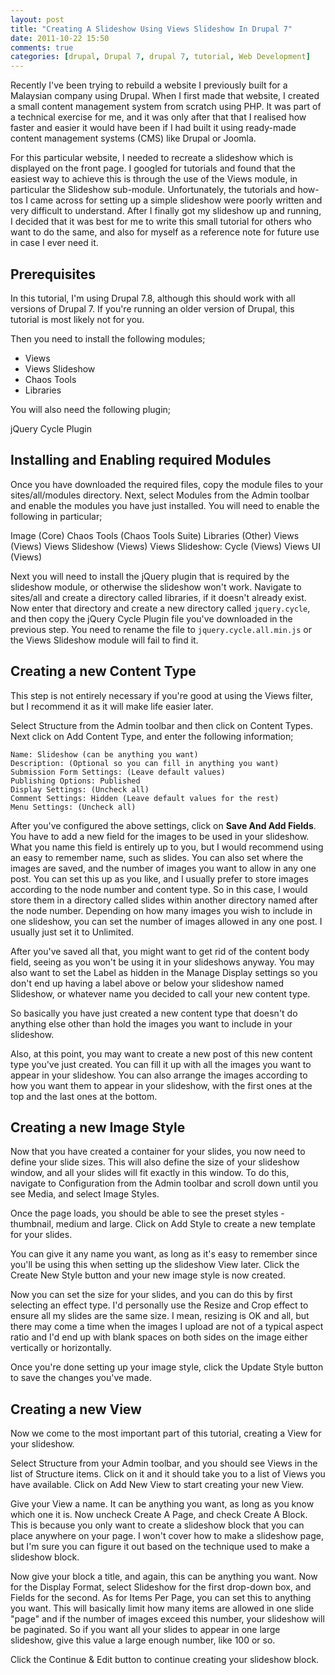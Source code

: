 ```yaml
---
layout: post
title: "Creating A Slideshow Using Views Slideshow In Drupal 7"
date: 2011-10-22 15:50
comments: true
categories: [drupal, Drupal 7, drupal 7, tutorial, Web Development]
---
```

Recently I've been trying to rebuild a website I previously built for a Malaysian company using Drupal. When I first made that website, I created a small content management system from scratch using PHP. It was part of a technical exercise for me, and it was only after that that I realised how faster and easier it would have been if I had built it using ready-made content management systems (CMS) like Drupal or Joomla.

For this particular website, I needed to recreate a slideshow which is displayed on the front page. I googled for tutorials and found that the easiest way to achieve this is through the use of the Views module, in particular the Slideshow sub-module. Unfortunately, the tutorials and how-tos I came across for setting up a simple slideshow were poorly written and very difficult to understand. After I finally got my slideshow up and running, I decided that it was best for me to write this small tutorial for others who want to do the same, and also for myself as a reference note for future use in case I ever need it.

<!--more-->

## Prerequisites

In this tutorial, I'm using Drupal 7.8, although this should work with all versions of Drupal 7. If you're running an older version of Drupal, this tutorial is most likely not for you.

Then you need to install the following modules;

* Views
* Views Slideshow
* Chaos Tools
* Libraries

You will also need the following plugin;

jQuery Cycle Plugin

## Installing and Enabling required Modules

Once you have downloaded the required files, copy the module files to your sites/all/modules directory. Next, select Modules from the Admin toolbar and enable the modules you have just installed. You will need to enable the following in particular;

Image (Core)
Chaos Tools (Chaos Tools Suite)
Libraries (Other)
Views (Views)
Views Slideshow (Views)
Views Slideshow: Cycle (Views)
Views UI (Views)

Next you will need to install the jQuery plugin that is required by the slideshow module, or otherwise the slideshow won't work. Navigate to sites/all and create a directory called libraries, if it doesn't already exist. Now enter that directory and create a new directory called `jquery.cycle`, and then copy the jQuery Cycle Plugin file you've downloaded in the previous step. You need to rename the file to `jquery.cycle.all.min.js` or the Views Slideshow module will fail to find it.

## Creating a new Content Type

This step is not entirely necessary if you're good at using the Views filter, but I recommend it as it will make life easier later.

Select Structure from the Admin toolbar and then click on Content Types. Next click on Add Content Type, and enter the following information;

```
Name: Slideshow (can be anything you want)
Description: (Optional so you can fill in anything you want)
Submission Form Settings: (Leave default values)
Publishing Options: Published
Display Settings: (Uncheck all)
Comment Settings: Hidden (Leave default values for the rest)
Menu Settings: (Uncheck all)
```

After you've configured the above settings, click on **Save And Add Fields**. You have to add a new field for the images to be used in your slideshow. What you name this field is entirely up to you, but I would recommend using an easy to remember name, such as slides. You can also set where the images are saved, and the number of images you want to allow in any one post. You can set this up as you like, and I usually prefer to store images according to the node number and content type. So in this case, I would store them in a directory called slides within another directory named after the node number. Depending on how many images you wish to include in one slideshow, you can set the number of images allowed in any one post. I usually just set it to Unlimited.

After you've saved all that, you might want to get rid of the content body field, seeing as you won't be using it in your slideshows anyway. You may also want to set the Label as hidden in the Manage Display settings so you don't end up having a label above or below your slideshow named Slideshow, or whatever name you decided to call your new content type.

So basically you have just created a new content type that doesn't do anything else other than hold the images you want to include in your slideshow.

Also, at this point, you may want to create a new post of this new content type you've just created. You can fill it up with all the images you want to appear in your slideshow. You can also arrange the images according to how you want them to appear in your slideshow, with the first ones at the top and the last ones at the bottom.

## Creating a new Image Style

Now that you have created a container for your slides, you now need to define your slide sizes. This will also define the size of your slideshow window, and all your slides will fit exactly in this window. To do this, navigate to Configuration from the Admin toolbar and scroll down until you see Media, and select Image Styles.

Once the page loads, you should be able to see the preset styles - thumbnail, medium and large. Click on Add Style to create a new template for your slides.

You can give it any name you want, as long as it's easy to remember since you'll be using this when setting up the slideshow View later. Click the Create New Style button and your new image style is now created.

Now you can set the size for your slides, and you can do this by first selecting an effect type. I'd personally use the Resize and Crop effect to ensure all my slides are the same size. I mean, resizing is OK and all, but there may come a time when the images I upload are not of a typical aspect ratio and I'd end up with blank spaces on both sides on the image either vertically or horizontally.

Once you're done setting up your image style, click the Update Style button to save the changes you've made.

## Creating a new View

Now we come to the most important part of this tutorial, creating a View for your slideshow.

Select Structure from your Admin toolbar, and you should see Views in the list of Structure items. Click on it and it should take you to a list of Views you have available. Click on Add New View to start creating your new View.

Give your View a name. It can be anything you want, as long as you know which one it is. Now uncheck Create A Page, and check Create A Block. This is because you only want to create a slideshow block that you can place anywhere on your page. I won't cover how to make a slideshow page, but I'm sure you can figure it out based on the technique used to make a slideshow block.

Now give your block a title, and again, this can be anything you want. Now for the Display Format, select Slideshow for the first drop-down box, and Fields for the second. As for Items Per Page, you can set this to anything you want. This will basically limit how many items are allowed in one slide "page" and if the number of images exceed this number, your slideshow will be paginated. So if you want all your slides to appear in one large slideshow, give this value a large enough number, like 100 or so.

Click the Continue &amp; Edit button to continue creating your slideshow block.
